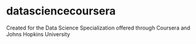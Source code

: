 datasciencecoursera
===================

Created for the Data Science Specialization offered through Coursera and Johns Hopkins University
